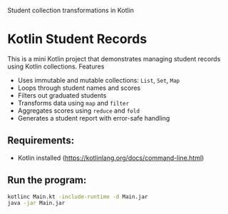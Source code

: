Student collection transformations in Kotlin
# Kotlin Student Records
This is a mini Kotlin project that demonstrates managing student records using Kotlin collections.
Features
- Uses immutable and mutable collections: `List`, `Set`, `Map`
- Loops through student names and scores
- Filters out graduated students
- Transforms data using `map` and `filter`
- Aggregates scores using `reduce` and `fold`
- Generates a student report with error-safe handling

## Requirements:
- Kotlin installed (https://kotlinlang.org/docs/command-line.html)

## Run the program:
```bash
kotlinc Main.kt -include-runtime -d Main.jar
java -jar Main.jar
